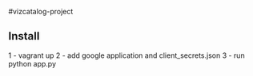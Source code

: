 #vizcatalog-project

## Install
1 - vagrant up
2 - add google application and client_secrets.json
3 - run python app.py

